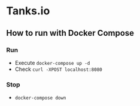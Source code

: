 # Tanks.io

## How to run with Docker Compose
### Run
- Execute ```docker-compose up -d```
- Check ```curl -XPOST localhost:8080``` 

### Stop
- ```docker-compose down```
